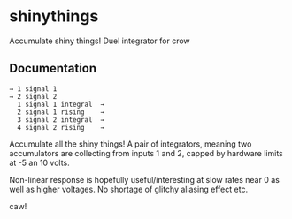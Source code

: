 # shinythings

Accumulate shiny things! Duel integrator for crow

## Documentation

    → 1 signal 1
    → 2 signal 2
      1 signal 1 integral  →
      2 signal 1 rising    →
      3 signal 2 integral  →
      4 signal 2 rising    →

Accumulate all the shiny things! A pair of integrators, meaning two accumulators are collecting from inputs 1 and 2, capped by hardware limits at -5 an 10 volts.

Non-linear response is hopefully useful/interesting at slow rates near 0 as well as higher voltages. No shortage of glitchy aliasing effect etc.

caw!
